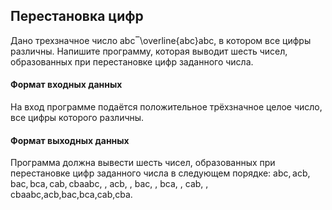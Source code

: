 ## Перестановка цифр

Дано трехзначное число abc‾\overline{abc}abc, в котором все цифры различны. Напишите программу, которая выводит шесть чисел, образованных при перестановке цифр заданного числа.

#### Формат входных данных
На вход программе подаётся положительное трёхзначное целое число, все цифры которого различны.

#### Формат выходных данных
Программа должна вывести шесть чисел, образованных при перестановке цифр заданного числа в следующем порядке: abc, acb, bac, bca, cab, cbaabc, \, acb, \, bac, \, bca, \, cab, \, cbaabc,acb,bac,bca,cab,cba.